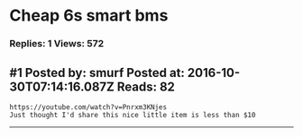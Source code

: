 # Cheap 6s smart bms

### Replies: 1 Views: 572

## \#1 Posted by: smurf Posted at: 2016-10-30T07:14:16.087Z Reads: 82

```
https://youtube.com/watch?v=Pnrxm3KNjes
Just thought I'd share this nice little item is less than $10
```

---
